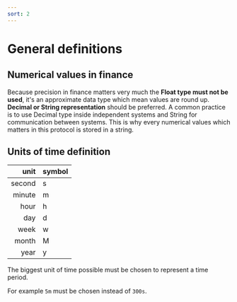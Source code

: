 ```yaml
---
sort: 2
---
```


# General definitions

## Numerical values in finance

Because precision in finance matters very much the **Float type must not be used**, it's an approximate data type which mean values are round up. **Decimal or String representation** should be preferred. A common practice is to use Decimal type inside independent systems and String for communication between systems. This is why every numerical values which matters in this protocol is stored in a string.

## Units of time definition

|   unit | symbol |
| -----: | :----- |
| second | s      |
| minute | m      |
|   hour | h      |
|    day | d      |
|   week | w      |
|  month | M      |
|   year | y      |

The biggest unit of time possible must be chosen to represent a time period.

For example `5m` must be chosen instead of `300s`.
